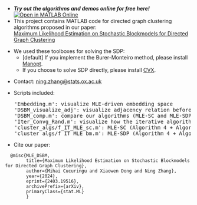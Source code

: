 - _**Try out the algorithms and demos online for free here!**_   [![Open in MATLAB Online](https://www.mathworks.com/images/responsive/global/open-in-matlab-online.svg)](https://matlab.mathworks.com/open/github/v1?repo=ningz97/MLE-DSBM) 
- This project contains MATLAB code for directed graph clustering algorithms proposed in our paper:\
[Maximum Likelihood Estimation on Stochastic Blockmodels for Directed Graph Clustering](http://arxiv.org/abs/2403.19516)
* We used these toolboxes for solving the SDP:
  - [default] If you implement the Burer-Monteiro method, please install [Manopt](https://www.manopt.org/tutorial.html).
   - If you choose to solve SDP directly, please install [CVX](https://cvxr.com/cvx/).

- Contact: ning.zhang@stats.ox.ac.uk


* Scripts included:
<pre>
   'Embedding.m': visualize MLE-driven embedding space
   'DSBM_visualize_adj': visualize adjacency relation before & after clustering on DSBM synthetic dataset
   'DSBM_comp.m': compare our algorithms (MLE-SC and MLE-SDP) with existing directed clustering methods
   'Iter_Convg_Rand.m': visualize how the iterative algorithm (Algorithm 4 in our paper) updates the DSBM parameters
   'cluster_algs/f_IT_MLE_sc.m': MLE-SC (Algorithm 4 + Algorithm 1) in our paper
   'cluster_algs/f_IT_MLE_bm.m': MLE-SDP (Algorithm 4 + Algorithm 3) in our paper (can replace Algorithm 3 with Algorithm 2 if you prefer using SDP solver)
</pre>

* Cite our paper:
```
  @misc{MLE_DSBM,
        title={Maximum Likelihood Estimation on Stochastic Blockmodels for Directed Graph Clustering}, 
        author={Mihai Cucuringu and Xiaowen Dong and Ning Zhang},
        year={2024},
        eprint={2403.19516},
        archivePrefix={arXiv},
        primaryClass={stat.ML}
        }
```
